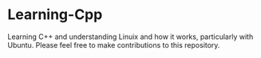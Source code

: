 # Learning-Cpp
Learning C++ and understanding Linuix and how it works, particularly with Ubuntu. Please feel free to make contributions to this repository.
